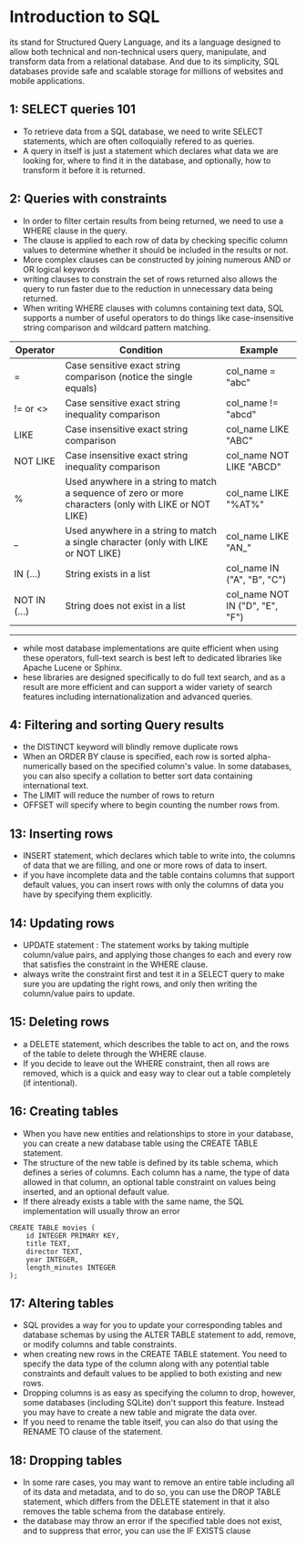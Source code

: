 # Introduction to SQL
its stand for Structured Query Language, and its a language designed to allow both technical and non-technical users query, manipulate, and transform data from a relational database. And due to its simplicity, SQL databases provide safe and scalable storage for millions of websites and mobile applications.
## 1: SELECT queries 101

* To retrieve data from a SQL database, we need to write SELECT statements, which are often colloquially refered to as queries.
* A query in itself is just a statement which declares what data we are looking for, where to find it in the database, and optionally, how to transform it before it is returned. 
##  2: Queries with constraints 
* In order to filter certain results from being returned, we need to use a WHERE clause in the query. 
* The clause is applied to each row of data by checking specific column values to determine whether it should be included in the results or not.
* More complex clauses can be constructed by joining numerous AND or OR logical keywords
* writing clauses to constrain the set of rows returned also allows the query to run faster due to the reduction in unnecessary data being returned.
* When writing WHERE clauses with columns containing text data, SQL supports a number of useful operators to do things like case-insensitive string comparison and wildcard pattern matching.

| Operator     | Condition | Example|
| ----------- | ----------- | ----------- |
| = | Case sensitive exact string comparison (notice the single equals) | col_name = "abc" |
| != or <> | Case sensitive exact string inequality comparison | col_name != "abcd" |
| LIKE | Case insensitive exact string comparison | col_name LIKE "ABC" |
| NOT LIKE | Case insensitive exact string inequality comparison | col_name NOT LIKE "ABCD" |
| % | Used anywhere in a string to match a sequence of zero or more characters (only with LIKE or NOT LIKE) | col_name LIKE "%AT%"|
| _ | Used anywhere in a string to match a single character (only with LIKE or NOT LIKE) | col_name LIKE "AN_"|
| IN (…)	 | String exists in a list | col_name IN ("A", "B", "C") |
| NOT IN (…) | String does not exist in a list | col_name NOT IN ("D", "E", "F") |
***
* while most database implementations are quite efficient when using these operators, full-text search is best left to dedicated libraries like Apache Lucene or Sphinx. 
* hese libraries are designed specifically to do full text search, and as a result are more efficient and can support a wider variety of search features including internationalization and advanced queries.
## 4: Filtering and sorting Query results
* the DISTINCT keyword will blindly remove duplicate rows
* When an ORDER BY clause is specified, each row is sorted alpha-numerically based on the specified column's value. In some databases, you can also specify a collation to better sort data containing international text.
* The LIMIT will reduce the number of rows to return
* OFFSET will specify where to begin counting the number rows from.
##  13: Inserting rows
* INSERT statement, which declares which table to write into, the columns of data that we are filling, and one or more rows of data to insert. 
* if you have incomplete data and the table contains columns that support default values, you can insert rows with only the columns of data you have by specifying them explicitly.
## 14: Updating rows 
* UPDATE statement : The statement works by taking multiple column/value pairs, and applying those changes to each and every row that satisfies the constraint in the WHERE clause.
*  always write the constraint first and test it in a SELECT query to make sure you are updating the right rows, and only then writing the column/value pairs to update.
## 15: Deleting rows
* a DELETE statement, which describes the table to act on, and the rows of the table to delete through the WHERE clause.
* If you decide to leave out the WHERE constraint, then all rows are removed, which is a quick and easy way to clear out a table completely (if intentional).
## 16: Creating tables
* When you have new entities and relationships to store in your database, you can create a new database table using the CREATE TABLE statement.
* The structure of the new table is defined by its table schema, which defines a series of columns. Each column has a name, the type of data allowed in that column, an optional table constraint on values being inserted, and an optional default value.
* If there already exists a table with the same name, the SQL implementation will usually throw an error
```
CREATE TABLE movies (
    id INTEGER PRIMARY KEY,
    title TEXT,
    director TEXT,
    year INTEGER, 
    length_minutes INTEGER
);
```
## 17: Altering tables
* SQL provides a way for you to update your corresponding tables and database schemas by using the ALTER TABLE statement to add, remove, or modify columns and table constraints.
* when creating new rows in the CREATE TABLE statement. You need to specify the data type of the column along with any potential table constraints and default values to be applied to both existing and new rows.
* Dropping columns is as easy as specifying the column to drop, however, some databases (including SQLite) don't support this feature. Instead you may have to create a new table and migrate the data over.
* If you need to rename the table itself, you can also do that using the RENAME TO clause of the statement.
## 18: Dropping tables
* In some rare cases, you may want to remove an entire table including all of its data and metadata, and to do so, you can use the DROP TABLE statement, which differs from the DELETE statement in that it also removes the table schema from the database entirely.
*  the database may throw an error if the specified table does not exist, and to suppress that error, you can use the IF EXISTS clause

